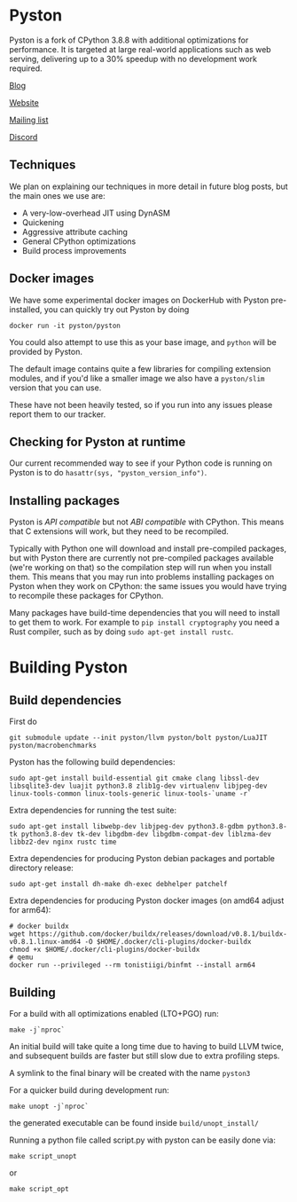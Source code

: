 # Pyston

Pyston is a fork of CPython 3.8.8 with additional optimizations for performance.  It is targeted at large real-world applications such as web serving, delivering up to a 30% speedup with no development work required.

[Blog](https://blog.pyston.org/)

[Website](https://pyston.org/)

[Mailing list](http://eepurl.com/hops6n)

[Discord](https://discord.gg/S7gsqnb)

## Techniques

We plan on explaining our techniques in more detail in future blog posts, but the main ones we use are:

- A very-low-overhead JIT using DynASM
- Quickening
- Aggressive attribute caching
- General CPython optimizations
- Build process improvements

## Docker images

We have some experimental docker images on DockerHub with Pyston pre-installed, you can quickly try out Pyston by doing

```
docker run -it pyston/pyston
```

You could also attempt to use this as your base image, and `python` will be provided by Pyston.

The default image contains quite a few libraries for compiling extension modules, and if you'd like a smaller image we also have a `pyston/slim` version that you can use.

These have not been heavily tested, so if you run into any issues please report them to our tracker.

## Checking for Pyston at runtime

Our current recommended way to see if your Python code is running on Pyston is to do `hasattr(sys, "pyston_version_info")`.

## Installing packages

Pyston is *API compatible* but not *ABI compatible* with CPython. This means that C extensions will work, but they need to be recompiled.

Typically with Python one will download and install pre-compiled packages, but with Pyston there are currently not pre-compiled packages available (we're working on that) so the compilation step will run when you install them. This means that you may run into problems installing packages on Pyston when they work on CPython: the same issues you would have trying to recompile these packages for CPython.

Many packages have build-time dependencies that you will need to install to get them to work. For example to `pip install cryptography` you need a Rust compiler, such as by doing `sudo apt-get install rustc`.

# Building Pyston

## Build dependencies

First do

```
git submodule update --init pyston/llvm pyston/bolt pyston/LuaJIT pyston/macrobenchmarks
```

Pyston has the following build dependencies:

```
sudo apt-get install build-essential git cmake clang libssl-dev libsqlite3-dev luajit python3.8 zlib1g-dev virtualenv libjpeg-dev linux-tools-common linux-tools-generic linux-tools-`uname -r`
```

Extra dependencies for running the test suite:
```
sudo apt-get install libwebp-dev libjpeg-dev python3.8-gdbm python3.8-tk python3.8-dev tk-dev libgdbm-dev libgdbm-compat-dev liblzma-dev libbz2-dev nginx rustc time
```

Extra dependencies for producing Pyston debian packages and portable directory release:
```
sudo apt-get install dh-make dh-exec debhelper patchelf
```

Extra dependencies for producing Pyston docker images (on amd64 adjust for arm64):
```
# docker buildx
wget https://github.com/docker/buildx/releases/download/v0.8.1/buildx-v0.8.1.linux-amd64 -O $HOME/.docker/cli-plugins/docker-buildx
chmod +x $HOME/.docker/cli-plugins/docker-buildx
# qemu
docker run --privileged --rm tonistiigi/binfmt --install arm64
```

## Building

For a build with all optimizations enabled (LTO+PGO) run:

```
make -j`nproc`
```

An initial build will take quite a long time due to having to build LLVM twice, and subsequent builds are faster but still slow due to extra profiling steps.

A symlink to the final binary will be created with the name `pyston3`

For a quicker build during development run:
```
make unopt -j`nproc`
```
the generated executable can be found inside `build/unopt_install/`

Running a python file called script.py with pyston can be easily done via:
```
make script_unopt
```
or
```
make script_opt
```
